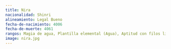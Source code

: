 ```yaml
---
title: Nira
nacionalidad: Shinri
alineamiento: Legal Bueno
fecha-de-nacimiento: 4006
fecha-de-muerte: 4061
rangos: Magia de agua, Plantilla elemental (Agua), Aptitud con filos ligeros, Aptitud con armaduras
image: nira.jpg
---
```


​	